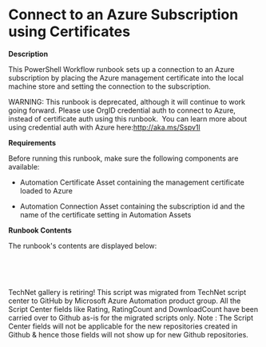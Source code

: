 ﻿Connect to an Azure Subscription using Certificates
===================================================

            

**Description**


This PowerShell Workflow runbook sets up a connection to an Azure subscription by placing the Azure management certificate into the local machine store and setting the connection to the subscription.


WARNING: This runbook is deprecated, although it will continue to work going forward. Please use OrgID credential auth to connect to Azure, instead of certificate auth using this runbook.  You can learn more about
 using credential auth with Azure here:http://aka.ms/Sspv1l


**Requirements**


Before running this runbook, make sure the following components are available:


  *  Automation Certificate Asset containing the management certificate loaded to Azure

  *  Automation Connection Asset containing the subscription id and the name of the certificate setting in Automation Assets


**Runbook Contents**


The runbook's contents are displayed below:


 

 

        
    
TechNet gallery is retiring! This script was migrated from TechNet script center to GitHub by Microsoft Azure Automation product group. All the Script Center fields like Rating, RatingCount and DownloadCount have been carried over to Github as-is for the migrated scripts only. Note : The Script Center fields will not be applicable for the new repositories created in Github & hence those fields will not show up for new Github repositories.
